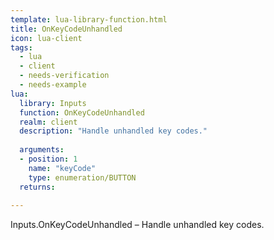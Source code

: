 ```yaml
---
template: lua-library-function.html
title: OnKeyCodeUnhandled
icon: lua-client
tags:
  - lua
  - client
  - needs-verification
  - needs-example
lua:
  library: Inputs
  function: OnKeyCodeUnhandled
  realm: client
  description: "Handle unhandled key codes."
  
  arguments:
  - position: 1
    name: "keyCode"
    type: enumeration/BUTTON
  returns:
    
---
```


<div class="lua__search__keywords">
Inputs.OnKeyCodeUnhandled &#x2013; Handle unhandled key codes.
</div>
